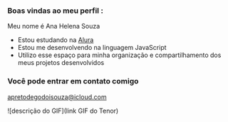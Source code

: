 ### Boas vindas ao meu perfil :

Meu nome é Ana Helena Souza

- Estou estudando na [Alura](https://www.alura.com.br)
- Estou me desenvolvendo na linguagem JavaScript
- Utilizo esse espaço para minha organização e compartilhamento dos meus projetos desenvolvidos

### Você pode entrar em contato comigo 

apretodegodoisouza@icloud.com


![descrição do GIF](link GIF do Tenor)
